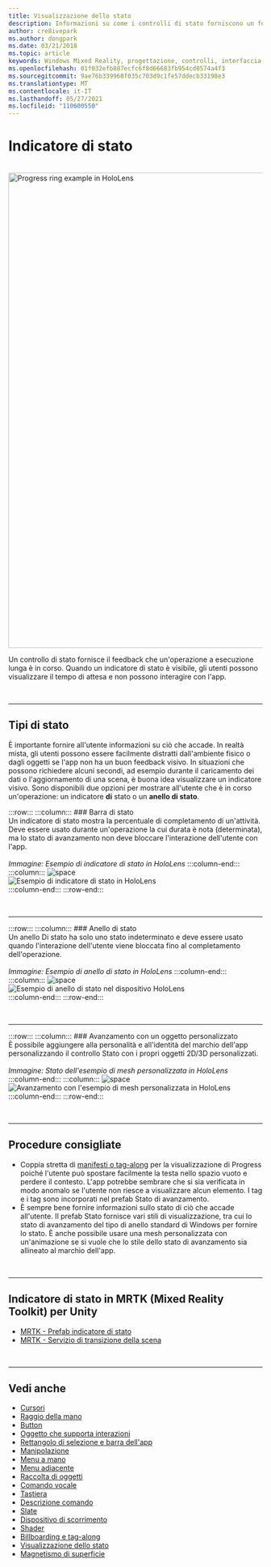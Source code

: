 ```yaml
---
title: Visualizzazione dello stato
description: Informazioni su come i controlli di stato forniscono un feedback all'utente che è in corso un'operazione a esecuzione lunga nelle app di realtà mista.
author: cre8ivepark
ms.author: dongpark
ms.date: 03/21/2018
ms.topic: article
keywords: Windows Mixed Reality, progettazione, controlli, interfaccia utente, ux, indicatore di stato, visore di realtà mista, visore windows di realtà mista, visore di realtà virtuale, HoloLens, MRTK, Mixed Reality Toolkit
ms.openlocfilehash: 01f032efb887ecfc6f8d66683fb954cd0574a4f3
ms.sourcegitcommit: 9ae76b339968f035c703d9c1fe57ddecb33198e3
ms.translationtype: MT
ms.contentlocale: it-IT
ms.lasthandoff: 05/27/2021
ms.locfileid: "110600550"
---
```

# <a name="progress-indicator"></a>Indicatore di stato

<br>

<img src="images/MRTK_ProgressIndicator.gif" alt="Progress ring example in HoloLens" width="940px">

Un controllo di stato fornisce il feedback che un'operazione a esecuzione lunga è in corso. Quando un indicatore di stato è visibile, gli utenti possono visualizzare il tempo di attesa e non possono interagire con l'app.

<br>

---

## <a name="types-of-progress"></a>Tipi di stato

È importante fornire all'utente informazioni su ciò che accade. In realtà mista, gli utenti possono essere facilmente distratti dall'ambiente fisico o dagli oggetti se l'app non ha un buon feedback visivo. In situazioni che possono richiedere alcuni secondi, ad esempio durante il caricamento dei dati o l'aggiornamento di una scena, è buona idea visualizzare un indicatore visivo. Sono disponibili due opzioni per mostrare all'utente che è in corso un'operazione: un indicatore **di** stato o un **anello di stato**.

:::row:::
    :::column:::
        ### <a name="progress-barbr"></a>Barra di stato<br>
        Un indicatore di stato mostra la percentuale di completamento di un'attività. Deve essere usato durante un'operazione la cui durata è nota (determinata), ma lo stato di avanzamento non deve bloccare l'interazione dell'utente con l'app.<br>
        <br>
        *Immagine: Esempio di indicatore di stato in HoloLens*
    :::column-end:::
        :::column:::
        ![space](images/spacer-20x582.png)<br>
       ![Esempio di indicatore di stato in HoloLens](images/640px-progressbar.jpg)<br>
    :::column-end:::
:::row-end:::

<br>

---

:::row:::
    :::column:::
        ### <a name="progress-ringbr"></a>Anello di stato<br>
        Un anello Di stato ha solo uno stato indeterminato e deve essere usato quando l'interazione dell'utente viene bloccata fino al completamento dell'operazione.<br>
        <br>
        *Immagine: Esempio di anello di stato in HoloLens*
    :::column-end:::
        :::column:::
        ![space](images/spacer-20x582.png)<br>
       ![Esempio di anello di stato nel dispositivo HoloLens](images/640px-progressring.jpg)<br>
    :::column-end:::
:::row-end:::

<br>

---

:::row:::
    :::column:::
        ### <a name="progress-with-a-custom-objectbr"></a>Avanzamento con un oggetto personalizzato<br>
        È possibile aggiungere alla personalità e all'identità del marchio dell'app personalizzando il controllo Stato con i propri oggetti 2D/3D personalizzati.<br>
        <br>
        *Immagine: Stato dell'esempio di mesh personalizzata in HoloLens*
    :::column-end:::
        :::column:::
        ![space](images/spacer-20x582.png)<br>
       ![Avanzamento con l'esempio di mesh personalizzata in HoloLens](images/640px-progresscustom.jpg)<br>
    :::column-end:::
:::row-end:::

<br>

---

## <a name="best-practices"></a>Procedure consigliate

* Coppia stretta di [manifesti o tag-along](billboarding-and-tag-along.md) per la visualizzazione di Progress poiché l'utente può spostare facilmente la testa nello spazio vuoto e perdere il contesto. L'app potrebbe sembrare che si sia verificata in modo anomalo se l'utente non riesce a visualizzare alcun elemento. I tag e i tag sono incorporati nel prefab Stato di avanzamento.
* È sempre bene fornire informazioni sullo stato di ciò che accade all'utente. Il prefab Stato fornisce vari stili di visualizzazione, tra cui lo stato di avanzamento del tipo di anello standard di Windows per fornire lo stato. È anche possibile usare una mesh personalizzata con un'animazione se si vuole che lo stile dello stato di avanzamento sia allineato al marchio dell'app.

<br>

---

## <a name="progress-indicator-in-mrtk-mixed-reality-toolkit-for-unity"></a>Indicatore di stato in MRTK (Mixed Reality Toolkit) per Unity

* [MRTK - Prefab indicatore di stato](https://github.com/microsoft/MixedRealityToolkit-Unity/tree/main/Assets/MRTK/SDK/Features/UX/Prefabs/ProgressIndicators)
* [MRTK - Servizio di transizione della scena](/windows/mixed-reality/mrtk-unity/features/extensions/scene-transition-service)


<br>

---

## <a name="see-also"></a>Vedi anche

* [Cursori](cursors.md)
* [Raggio della mano](point-and-commit.md)
* [Button](button.md)
* [Oggetto che supporta interazioni](interactable-object.md)
* [Rettangolo di selezione e barra dell'app](app-bar-and-bounding-box.md)
* [Manipolazione](direct-manipulation.md)
* [Menu a mano](hand-menu.md)
* [Menu adiacente](near-menu.md)
* [Raccolta di oggetti](object-collection.md)
* [Comando vocale](voice-input.md)
* [Tastiera](keyboard.md)
* [Descrizione comando](tooltip.md)
* [Slate](slate.md)
* [Dispositivo di scorrimento](slider.md)
* [Shader](shader.md)
* [Billboarding e tag-along](billboarding-and-tag-along.md)
* [Visualizzazione dello stato](progress.md)
* [Magnetismo di superficie](surface-magnetism.md)